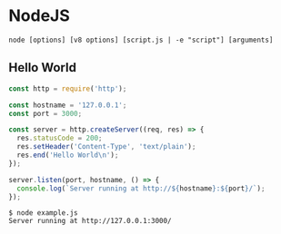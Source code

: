# NodeJS

`node [options] [v8 options] [script.js | -e "script"] [arguments]`

## Hello World

````javascript
const http = require('http');

const hostname = '127.0.0.1';
const port = 3000;

const server = http.createServer((req, res) => {
  res.statusCode = 200;
  res.setHeader('Content-Type', 'text/plain');
  res.end('Hello World\n');
});

server.listen(port, hostname, () => {
  console.log(`Server running at http://${hostname}:${port}/`);
});
````

````
$ node example.js
Server running at http://127.0.0.1:3000/
````
